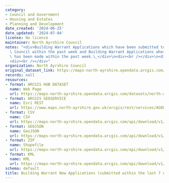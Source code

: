 ```yaml
---
category:
- Council and Government
- Housing and Estates
- Planning and Development
date_created: '2024-06-25'
date_updated: '2024-07-04'
license: No licence
maintainer: North Ayrshire Council
notes: "<div>Building Warrant Applications which have been submitted to North Ayrshire\
  \ Council within the past week and Building Warrant Applications where a decision\
  \ has been made within the past week.\_</div>\n<div><br /></div>\n<div><br /></div>\n\
  <div><br /></div>"
organization: North Ayrshire Council
original_dataset_link: https://maps-north-ayrshire.opendata.arcgis.com/datasets/north-ayrshire::building-warrant-new-applications-submitted-within-the-last-7-days
records: null
resources:
- format: ARCGIS HUB DATASET
  name: Web Page
  url: https://maps-north-ayrshire.opendata.arcgis.com/datasets/north-ayrshire::building-warrant-new-applications-submitted-within-the-last-7-days
- format: ARCGIS GEOSERVICE
  name: Esri REST
  url: https://www.maps.north-ayrshire.gov.uk/arcgis/rest/services/AGOL/Building_Warrant_Applications_Weekly/FeatureServer/0
- format: CSV
  name: CSV
  url: https://maps-north-ayrshire.opendata.arcgis.com/api/download/v1/items/40979f8ff6314a029c2dfc2dd1342cca/csv?layers=0
- format: GEOJSON
  name: GeoJSON
  url: https://maps-north-ayrshire.opendata.arcgis.com/api/download/v1/items/40979f8ff6314a029c2dfc2dd1342cca/geojson?layers=0
- format: ZIP
  name: Shapefile
  url: https://maps-north-ayrshire.opendata.arcgis.com/api/download/v1/items/40979f8ff6314a029c2dfc2dd1342cca/shapefile?layers=0
- format: KML
  name: KML
  url: https://maps-north-ayrshire.opendata.arcgis.com/api/download/v1/items/40979f8ff6314a029c2dfc2dd1342cca/kml?layers=0
schema: default
title: Building Warrant New Applications (submitted within the last 7 days)
---
```

